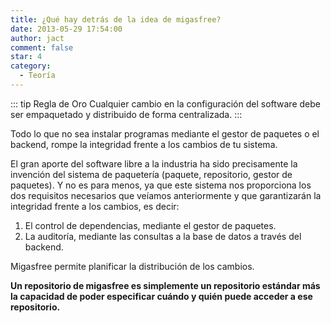 ```yaml
---
title: ¿Qué hay detrás de la idea de migasfree?
date: 2013-05-29 17:54:00
author: jact
comment: false
star: 4
category:
  - Teoría
---
```


::: tip Regla de Oro
Cualquier cambio en la configuración del software debe ser empaquetado y distribuido de forma centralizada.
:::

Todo lo que no sea instalar programas mediante el gestor de paquetes o el backend, rompe la integridad frente a los cambios de tu sistema.

<!-- more -->

El gran aporte del software libre a la industria ha sido precisamente la invención del sistema de paquetería (paquete, repositorio, gestor de paquetes). Y no es para menos, ya que este sistema nos proporciona los dos requisitos necesarios que veíamos anteriormente y que garantizarán la integridad frente a los cambios, es decir:

1. El control de dependencias, mediante el gestor de paquetes.
2. La auditoría, mediante las consultas a la base de datos a través del backend.

Migasfree permite planificar la distribución de los cambios.

**Un repositorio de migasfree es simplemente un repositorio estándar más la capacidad de poder especificar cuándo y quién puede acceder a ese repositorio.**
